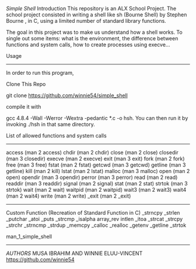*Simple Shell*
Introduction
This repository is an ALX School Project. The school project consisted in writing a shell like sh (Bourne Shell) by Stephen Bourne , in C, using a limited number of standard library functions.

The goal in this project was to make us understand how a shell works. To single out some items: what is the environment, the difference between functions and system calls, how to create processes using execve...

Usage
__________________
In order to run this program,

Clone This Repo

git clone https://github.com/winnie54/simple_shell

compile it with

gcc 4.8.4 -Wall -Werror -Wextra -pedantic *.c -o hsh.
You can then run it by invoking ./hsh in that same directory.

List of allowed functions and system calls
_____________________
access (man 2 access)
chdir (man 2 chdir)
close (man 2 close)
closedir (man 3 closedir)
execve (man 2 execve)
exit (man 3 exit)
fork (man 2 fork)
free (man 3 free)
fstat (man 2 fstat)
getcwd (man 3 getcwd)
getline (man 3 getline)
kill (man 2 kill)
lstat (man 2 lstat)
malloc (man 3 malloc)
open (man 2 open)
opendir (man 3 opendir)
perror (man 3 perror)
read (man 2 read)
readdir (man 3 readdir)
signal (man 2 signal)
stat (man 2 stat)
strtok (man 3 strtok)
wait (man 2 wait)
waitpid (man 2 waitpid)
wait3 (man 2 wait3)
wait4 (man 2 wait4)
write (man 2 write)
_exit (man 2 _exit)
___________________
Custom Function (Recreation of Standard Function in C)
_strncpy
_strlen
_putchar
_atoi
_puts
_strcmp
_isalpha
array_rev
intlen
_itoa
_strcat
_strcpy
_strchr
_strncmp
_strdup
_memcpy
_calloc
_realloc
_getenv
_getline
_strtok

man_1_simple_shell
___________________
*AUTHORS*
MUSA IBRAHIM AND
WINNIE ELUU-VINCENT https://github.com/winnie54
